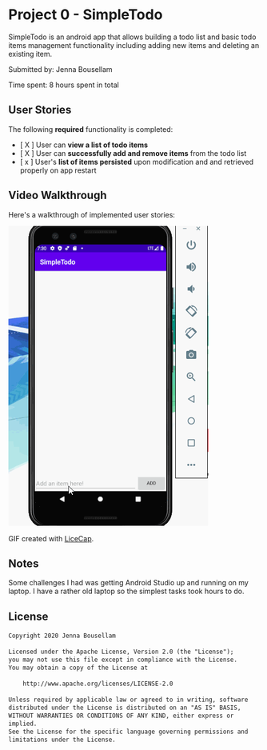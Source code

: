 # Project 0 - SimpleTodo

SimpleTodo is an android app that allows building a todo list and basic todo items management functionality including adding new items and deleting an existing item.

Submitted by: Jenna Bousellam

Time spent: 8 hours spent in total

## User Stories

The following **required** functionality is completed:

* [ X ] User can **view a list of todo items**
* [ X ] User can **successfully add and remove items** from the todo list
* [ x ] User's **list of items persisted** upon modification and and retrieved properly on app restart

## Video Walkthrough

Here's a walkthrough of implemented user stories:

<img src='https://github.com/jb-moroccan/SimpleTodo/blob/master/SimpleTodo.gif' title='Video Walkthrough' width='' alt='Video Walkthrough' />

GIF created with [LiceCap](http://www.cockos.com/licecap/).

## Notes

Some challenges I had was getting Android Studio up and running on my laptop. I have a rather old laptop so the simplest tasks took hours to do.

## License

    Copyright 2020 Jenna Bousellam

    Licensed under the Apache License, Version 2.0 (the "License");
    you may not use this file except in compliance with the License.
    You may obtain a copy of the License at

        http://www.apache.org/licenses/LICENSE-2.0

    Unless required by applicable law or agreed to in writing, software
    distributed under the License is distributed on an "AS IS" BASIS,
    WITHOUT WARRANTIES OR CONDITIONS OF ANY KIND, either express or implied.
    See the License for the specific language governing permissions and
    limitations under the License.
